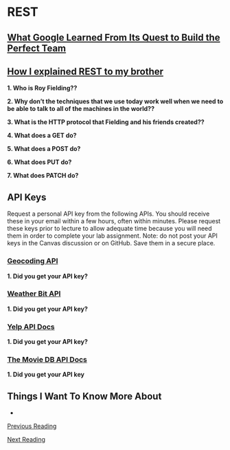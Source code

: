 # REST

## [What Google Learned From Its Quest to Build the Perfect Team](https://www.google.com/amp/mobile.nytimes.com/2016/02/28/magazine/what-google-learned-from-its-quest-to-build-the-perfect-team.amp.html)

## [How I explained REST to my brother](https://gist.github.com/brookr/5977550)

**1. Who is Roy Fielding??**


**2. Why don’t the techniques that we use today work well when we need to be able to talk to all of the machines in the world??**


**3. What is the HTTP protocol that Fielding and his friends created??**


**4. What does a GET do?**


**5. What does a POST do?**


**6. What does PUT do?**


**7. What does PATCH do?**

## API Keys

Request a personal API key from the following APIs. You should receive these in your email within a few hours, often within minutes. Please request these keys prior to lecture to allow adequate time because you will need them in order to complete your lab assignment. Note: do not post your API keys in the Canvas discussion or on GitHub. Save them in a secure place.

### [Geocoding API](https://locationiq.com/)

**1. Did you get your API key?**

### [Weather Bit API](https://www.weatherbit.io/)

**1. Did you get your API key?**

### [Yelp API Docs](https://www.yelp.com/developers/documentation/v3/business_search)

**1. Did you get your API key?**

### [The Movie DB API Docs](https://developers.themoviedb.org/3/getting-started/introduction)

**1. Did you get your API key**


## Things I Want To Know More About

-

[Previous Reading](./class-06.md)

[Next Reading](./class-08.md)
